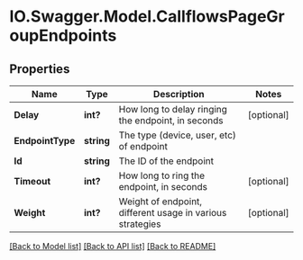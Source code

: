 # IO.Swagger.Model.CallflowsPageGroupEndpoints
## Properties

Name | Type | Description | Notes
------------ | ------------- | ------------- | -------------
**Delay** | **int?** | How long to delay ringing the endpoint, in seconds | [optional] 
**EndpointType** | **string** | The type (device, user, etc) of endpoint | 
**Id** | **string** | The ID of the endpoint | 
**Timeout** | **int?** | How long to ring the endpoint, in seconds | [optional] 
**Weight** | **int?** | Weight of endpoint, different usage in various strategies | [optional] 

[[Back to Model list]](../README.md#documentation-for-models) [[Back to API list]](../README.md#documentation-for-api-endpoints) [[Back to README]](../README.md)

